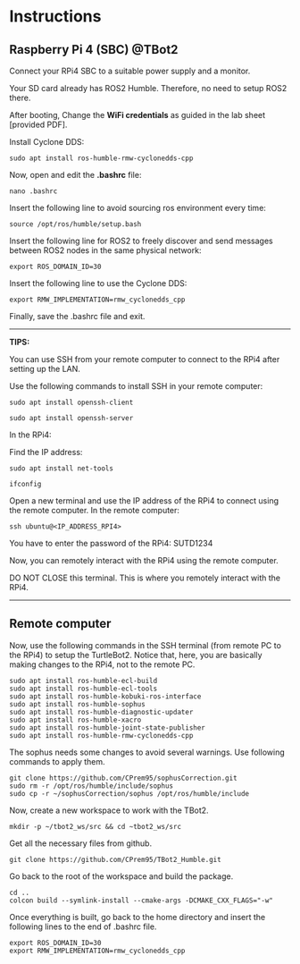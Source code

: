 # Instructions
## Raspberry Pi 4 (SBC) @TBot2

Connect your RPi4 SBC to a suitable power supply and a monitor.

Your SD card already has ROS2 Humble. Therefore, no need to setup ROS2 there.

After booting, Change the **WiFi credentials** as guided in the lab sheet [provided PDF].

Install Cyclone DDS:
```
sudo apt install ros-humble-rmw-cyclonedds-cpp
```

Now, open and edit the **.bashrc** file:
```
nano .bashrc
```

Insert the following line to avoid sourcing ros environment every time:
```
source /opt/ros/humble/setup.bash
``` 

Insert the following line for ROS2 to freely discover and send messages between ROS2 nodes in the same physical network:
```
export ROS_DOMAIN_ID=30
``` 

Insert the following line to use the Cyclone DDS:

```
export RMW_IMPLEMENTATION=rmw_cyclonedds_cpp
```
Finally, save the .bashrc file and exit.

---
**TIPS:**

You can use SSH from your remote computer to connect to the RPi4 after setting up the LAN. 

Use the following commands to install SSH in your remote computer:
```
sudo apt install openssh-client
```
```
sudo apt install openssh-server
```
In the RPi4:

Find the IP address:
```
sudo apt install net-tools
```
```
ifconfig
```

Open a new terminal and use the IP address of the RPi4 to connect using the remote computer. In the remote computer:
```
ssh ubuntu@<IP_ADDRESS_RPI4>
```
You have to enter the password of the RPi4: SUTD1234

Now, you can remotely interact with the RPi4 using the remote computer.

DO NOT CLOSE this terminal. This is where you remotely interact with the RPi4.

---

## Remote computer
Now, use the following commands in the SSH terminal (from remote PC to the RPi4) to setup the TurtleBot2. Notice that, here, you are basically making changes to the RPi4, not to the remote PC.
```
sudo apt install ros-humble-ecl-build
sudo apt install ros-humble-ecl-tools
sudo apt install ros-humble-kobuki-ros-interface
sudo apt install ros-humble-sophus
sudo apt install ros-humble-diagnostic-updater
sudo apt install ros-humble-xacro
sudo apt install ros-humble-joint-state-publisher
sudo apt install ros-humble-rmw-cyclonedds-cpp
```
The sophus needs some changes to avoid several warnings. Use following commands to apply them.
```
git clone https://github.com/CPrem95/sophusCorrection.git
sudo rm -r /opt/ros/humble/include/sophus
sudo cp -r ~/sophusCorrection/sophus /opt/ros/humble/include
```

Now, create a new workspace to work with the TBot2.
```
mkdir -p ~/tbot2_ws/src && cd ~tbot2_ws/src
```
Get all the necessary files from github.
```
git clone https://github.com/CPrem95/TBot2_Humble.git
```
Go back to the root of the workspace and build the package.
```
cd ..
colcon build --symlink-install --cmake-args -DCMAKE_CXX_FLAGS="-w"
```
Once everything is built, go back to the home directory and insert the following lines to the end of .bashrc file.

```
export ROS_DOMAIN_ID=30
export RMW_IMPLEMENTATION=rmw_cyclonedds_cpp
```

